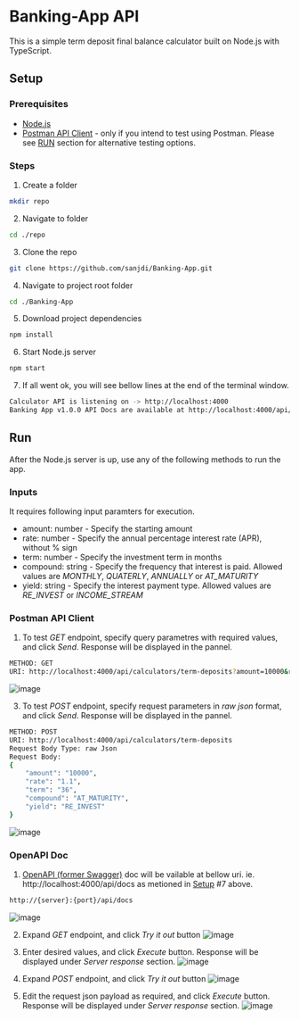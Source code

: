 # Banking-App API
This is a simple term deposit final balance calculator built on Node.js with TypeScript. 

## Setup

### Prerequisites
* [Node.js](https://nodejs.org/en/docs)
* [Postman API Client](https://www.postman.com/api-platform/api-client/) - only if you intend to test using Postman. Please see [RUN](#Run) section for alternative testing options.

### Steps
1. Create a folder
```sh
mkdir repo
```
2. Navigate to folder
```sh
cd ./repo
```
3. Clone the repo
```sh
git clone https://github.com/sanjdi/Banking-App.git
```
4. Navigate to project root folder
```sh
cd ./Banking-App
```
5. Download project dependencies
```sh
npm install
```
6. Start Node.js server
```sh
npm start
```
7. If all went ok, you will see bellow lines at the end of the terminal window.
```sh
Calculator API is listening on -> http://localhost:4000
Banking App v1.0.0 API Docs are available at http://localhost:4000/api/docs
```

## Run
After the Node.js server is up, use any of the following methods to run the app.

### Inputs

It requires following input paramters for execution.
* amount: number - Specify the starting amount
* rate: number - Specify the annual percentage interest rate (APR), without % sign
* term: number - Specify the investment term in months
* compound: string - Specify the frequency that interest is paid. Allowed values are *MONTHLY*, *QUATERLY*, *ANNUALLY* or *AT_MATURITY*
* yield: string - Specify the interest payment type. Allowed values are *RE_INVEST* or *INCOME_STREAM*

### Postman API Client

1. To test *GET* endpoint, specify query parametres with required values, and click *Send*. Response will be displayed in the pannel.
```sh
METHOD: GET
URI: http://localhost:4000/api/calculators/term-deposits?amount=10000&rate=1.1&term=36&compound=QUATERLY&yield=RE_INVEST
```
![image](https://github.com/sanjdi/Banking-App/assets/135525812/ea8d4c91-bb09-4529-a8e5-caf936cddc2d)

3. To test *POST* endpoint, specify request parameters in *raw json* format, and click *Send*. Response will be displayed in the pannel.
```sh
METHOD: POST
URI: http://localhost:4000/api/calculators/term-deposits
Request Body Type: raw Json
Request Body:
{
    "amount": "10000",
    "rate": "1.1",
    "term": "36",
    "compound": "AT_MATURITY",
    "yield": "RE_INVEST"
}
```
![image](https://github.com/sanjdi/Banking-App/assets/135525812/7da6039b-6bc9-49bc-bee8-41e7ae9ff3a3)


### OpenAPI Doc

1. [OpenAPI (former Swagger)](https://swagger.io/docs/specification/about/) doc will be vailable at bellow uri. ie. http://localhost:4000/api/docs as metioned in [Setup](#Steps) #7 above.
```sh
http://{server}:{port}/api/docs
```
![image](https://github.com/sanjdi/Banking-App/assets/135525812/787d110d-af92-4a4f-8712-c1f7ed87e61c)

2. Expand *GET* endpoint, and click *Try it out* button
![image](https://github.com/sanjdi/Banking-App/assets/135525812/63851bed-7691-4afd-8847-b247d302fd2e)

3. Enter desired values, and click *Execute* button. Response will be displayed under *Server response* section.
![image](https://github.com/sanjdi/Banking-App/assets/135525812/33dbcc01-f2b6-4652-b560-4bd03a64567d)

4. Expand *POST* endpoint, and click *Try it out* button
![image](https://github.com/sanjdi/Banking-App/assets/135525812/a8c2a1c3-6d1f-4274-b60a-fd6868aaf894)

5. Edit the request json payload as required, and click *Execute* button. Response will be displayed under *Server response* section. 
![image](https://github.com/sanjdi/Banking-App/assets/135525812/9879ebac-9560-4a02-b0c7-aa990afdb7bd)


